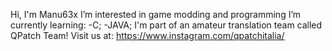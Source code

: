 Hi, I'm Manu63x
I’m interested in game modding and programming
I’m currently learning: 
-C;
-JAVA;
I'm part of an amateur translation team called QPatch Team!
Visit us at: https://www.instagram.com/qpatchitalia/

<!---
Manu63x/Manu63x is a ✨ special ✨ repository because its `README.md` (this file) appears on your GitHub profile.
You can click the Preview link to take a look at your changes.
--->
